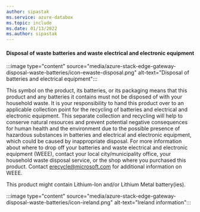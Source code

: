 ```yaml
---
author: sipastak
ms.service: azure-databox
ms.topic: include
ms.date: 01/13/2022
ms.author: sipastak
---
```


#### Disposal of waste batteries and waste electrical and electronic equipment

:::image type="content" source="media/azure-stack-edge-gateway-disposal-waste-batteries/icon-ewaste-disposal.png" alt-text="Disposal of batteries and electrical equipment":::

This symbol on the product, its batteries, or its packaging means that this product and any batteries it contains must not be disposed of with your household waste. It is your responsibility to hand this product over to an applicable collection point for the recycling of batteries and electrical and electronic equipment. This separate collection and recycling will help to conserve natural resources and prevent potential negative consequences for human health and the environment due to the possible presence of hazardous substances in batteries and electrical and electronic equipment, which could be caused by inappropriate disposal. For more information about where to drop off your batteries and waste electrical and electronic equipment (WEEE), contact your local city/municipality office, your household waste disposal service, or the shop where you purchased this product. Contact erecycle@microsoft.com for additional information on WEEE.  

This product might contain Lithium-Ion and/or Lithium Metal battery(ies). 

:::image type="content" source="media/azure-stack-edge-gateway-disposal-waste-batteries/icon-ireland.png" alt-text="Ireland information":::